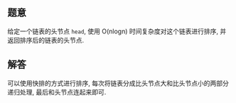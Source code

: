 ## 题意

给定一个链表的头节点 `head`, 使用 O(nlogn) 时间复杂度对这个链表进行排序, 并返回排序后的链表的头节点.

## 解答

可以使用快排的方式进行排序, 每次将链表分成比头节点大和比头节点小的两部分递归处理, 最后和头节点连起来即可.